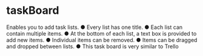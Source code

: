 # taskBoard
Enables you to add task lists.
● Every list has one title.
● Each list can contain multiple items.
● At the bottom of each list, a text box is provided to add new items.
● Individual items can be removed.
● Items can be dragged and dropped between lists.
● This task board is very similar to Trello
